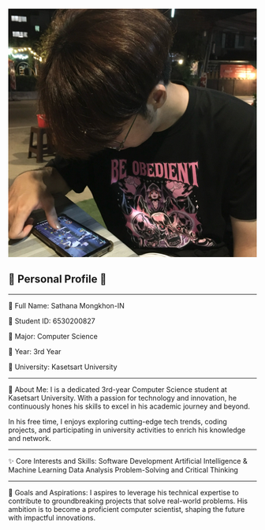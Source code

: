 ![image](image/Profile.jpg)

## 🌟 Personal Profile 🌟
---
📌 Full Name:
Sathana Mongkhon-IN

📌 Student ID:
6530200827

📌 Major: Computer Science

📌 Year: 3rd Year

📌 University: Kasetsart University

---
🎯 About Me:
I is a dedicated 3rd-year Computer Science student at Kasetsart University. With a passion for technology and innovation, he continuously hones his skills to excel in his academic journey and beyond.

In his free time, I enjoys exploring cutting-edge tech trends, coding projects, and participating in university activities to enrich his knowledge and network.

---
✨ Core Interests and Skills:
Software Development
Artificial Intelligence & Machine Learning
Data Analysis Problem-Solving and Critical Thinking

---
🌟 Goals and Aspirations:
I aspires to leverage his technical expertise to contribute to groundbreaking projects that solve real-world problems. His ambition is to become a proficient computer scientist, shaping the future with impactful innovations.





